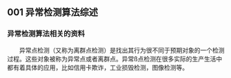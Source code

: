 ## 001 异常检测算法综述
### 异常检测算法相关的资料

&emsp;&emsp;异常点检测（又称为离群点检测）是找出其行为很不同于预期对象的一个检测过程。这些对象被称为异常点或者离群点。异常ß点检测在很多实际的生产生活中都有着具体的应用，比如信用卡欺诈，工业损毁检测，图像检测等。
